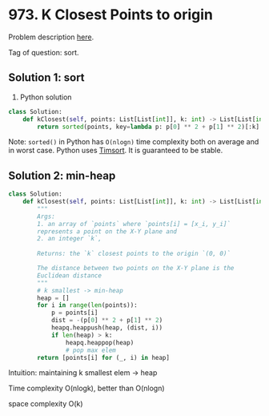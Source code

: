 # 973. K Closest Points to origin

Problem description [here](https://leetcode.com/problems/k-closest-points-to-origin/description/).

Tag of question: sort.

## Solution 1: sort

1. Python solution

```python
class Solution:
    def kClosest(self, points: List[List[int]], k: int) -> List[List[int]]:
        return sorted(points, key=lambda p: p[0] ** 2 + p[1] ** 2)[:k]
```

Note: `sorted()` in Python has `O(nlogn)` time complexity both on average and in worst case. Python uses [Timsort](https://en.wikipedia.org/wiki/Timsort). It is guaranteed to be stable. 



## Solution 2: min-heap

```python
class Solution:
    def kClosest(self, points: List[List[int]], k: int) -> List[List[int]]:
        """
        Args: 
        1. an array of `points` where `points[i] = [x_i, y_i]` 
        represents a point on the X-Y plane and 
        2. an integer `k`, 
        
        Returns: the `k` closest points to the origin `(0, 0)`

        The distance between two points on the X-Y plane is the 
        Euclidean distance
        """
        # k smallest -> min-heap
        heap = []
        for i in range(len(points)):
            p = points[i]
            dist = -(p[0] ** 2 + p[1] ** 2)
            heapq.heappush(heap, (dist, i))
            if len(heap) > k:
                heapq.heappop(heap)
                # pop max elem
        return [points[i] for (_, i) in heap]
```

Intuition: maintaining k smallest elem -> heap

Time complexity O(nlogk), better than O(nlogn)

space complexity O(k)

